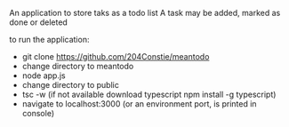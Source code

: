 An application to store taks as a todo list
A task may be added, marked as done or deleted

to run the application:
* git clone https://github.com/204Constie/meantodo
* change directory to meantodo
* node app.js
* change directory to public
* tsc -w (if not available download typescript npm install -g typescript)
* navigate to localhost:3000 (or an environment port, is printed in console)
